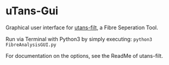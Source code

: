 # uTans-Gui

Graphical user interface for [utans-filt](https://bitbucket.org/VisParGroup/utans-filt/src), a Fibre Seperation Tool.

Run via Terminal with Python3 by simply executing:
`python3 FibreAnalysisGUI.py` 

For documentation on the options, see the ReadMe of utans-filt.
